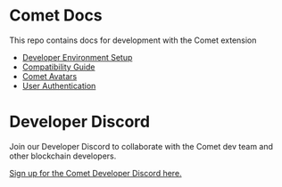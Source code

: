# Comet Docs

This repo contains docs for development with the Comet extension

- [Developer Environment Setup](./DEV_ENV.md)
- [Compatibility Guide](./COMPATIBILITY_GUIDE.md)
- [Comet Avatars](./COMET_AVATARS.md)
- [User Authentication](./USER_AUTHENTICATION)

# Developer Discord
Join our Developer Discord to collaborate with the Comet dev team and other blockchain developers.

[Sign up for the Comet Developer Discord here.](https://goo.gl/forms/d9QYMmrzp1GLRRwt2)
